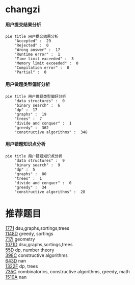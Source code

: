 # changzi

<!-- tabs:start -->



#### **用户提交结果分析**

```mermaid
pie title 用户提交结果分析
    "Accepted" :  29
    "Rejected" :  0
    "Wrong answer" :  17
    "Runtime error" :  1
    "Time limit exceeded" :  3
    "Memory limit exceeded" :  0
    "Compilation error" :  0
    "Partial" :  0
```

#### **用户做题类型偏好分析**

```mermaid
pie title 用户做题类型偏好分析
    "data structures" :  0
    "binary search" :  6
    "dp" :  17
    "graphs" :  19
    "trees" :  7
    "divide and conquer" :  1
    "greedy" :  362
    "constructive algorithms" :  348
```
#### **用户错题知识点分析**

```mermaid
pie title 用户错题知识点分析
    "data structures" :  9
    "binary search" :  9
    "dp" :  5
    "graphs" :  80
    "trees" :  1
    "divide and conquer" :  0
    "greedy" :  34
    "constructive algorithms" :  28
```



<!-- tabs:end -->
# 推荐题目
[1771](https://codeforces.com/contest/177/problem/1)		dsu,graphs,sortings,trees		  
[1148D](https://codeforces.com/contest/1148/problem/D)		greedy,
                        sortings		  
[717I](https://codeforces.com/contest/717/problem/I)		geometry		  
[1071D](https://codeforces.com/contest/1071/problem/D)		dsu,graphs,sortings,trees		  
[55D](https://codeforces.com/contest/55/problem/D)		dp,
                        number theory		  
[398C](https://codeforces.com/contest/398/problem/C)		constructive algorithms		  
[643D](https://codeforces.com/contest/643/problem/D)		nan		  
[1322F](https://codeforces.com/contest/1322/problem/F)		dp,
                        trees		  
[735C](https://codeforces.com/contest/735/problem/C)		combinatorics,
                        constructive algorithms,
                        greedy,
                        math		  
[1510A](https://codeforces.com/contest/1510/problem/A)		nan		  
